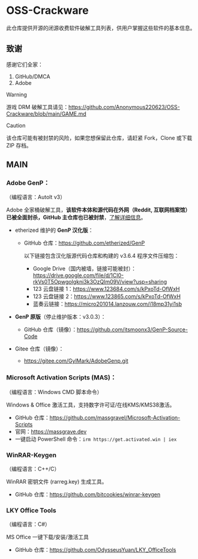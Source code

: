 # OSS-Crackware
此仓库提供开源的闭源收费软件破解工具列表，供用户掌握这些软件的基本信息。

## 致谢

感谢它们全家：

1. GitHub/DMCA
2. Adobe

> [!WARNING]
>
> 游戏 DRM 破解工具请见：https://github.com/Anonymous220623/OSS-Crackware/blob/main/GAME.md

> [!CAUTION]
>
> 该仓库可能有被封禁的风险，如果您想保留此仓库，请赶紧 Fork，Clone 或下载 ZIP 存档。

## MAIN

### Adobe GenP：

（编程语言：Autolt v3）

Adobe 全家桶破解工具，**该软件本体和源代码在外网（Reddit, 互联网档案馆）已被全面封杀，GitHub 主仓库也已被封禁**，[了解详细信息](https://github.com/github/dmca/blob/master/2025/06/2025-06-18-adobe.md)。
   
- etherized 维护的 **GenP 汉化版**：
   
   - GitHub 仓库：https://github.com/etherized/GenP

       以下链接包含汉化版源代码仓库和构建的 v3.6.4 程序文件压缩包：

        - Google Drive（国内被墙，链接可能被封）：https://drive.google.com/file/d/1CI0-rkVs0T5OpwgoIgkni3k3OzQIm09V/view?usp=sharing
        - 123 云盘链接 1：https://www.123684.com/s/kPxoTd-OfWxH
        - 123 云盘链接 2：https://www.123865.com/s/kPxoTd-OfWxH
        - 蓝奏云链接：https://micro201014.lanzouw.com/i18mp31yi1sb

- **GenP 原版**（停止维护版本：v3.0.3）：

     - GitHub 仓库（镜像）：https://github.com/itsmoonx3/GenP-Source-Code

- Gitee 仓库（镜像）：

     - https://gitee.com/GylMark/AdobeGenp.git


### Microsoft Activation Scripts (MAS)：

（编程语言：Windows CMD 脚本命令）

Windows & Office 激活工具，支持数字许可证/在线KMS/KMS38激活。

- GitHub 仓库：https://github.com/massgravel/Microsoft-Activation-Scripts
- 官网：https://massgrave.dev
- 一键启动 PowerShell 命令：`irm https://get.activated.win | iex`


### WinRAR-Keygen

（编程语言：C++/C）

WinRAR 密钥文件 (rarreg.key) 生成工具。

- GitHub 仓库：https://github.com/bitcookies/winrar-keygen


### LKY Office Tools

（编程语言：C#）

MS Office 一键下载/安装/激活工具

- GitHub 仓库：https://github.com/OdysseusYuan/LKY_OfficeTools
